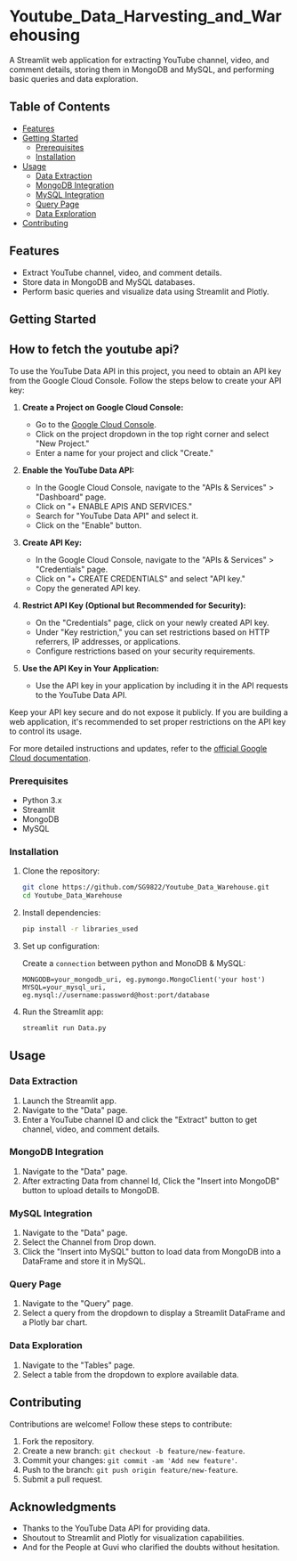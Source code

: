 # Youtube_Data_Harvesting_and_Warehousing
A Streamlit web application for extracting YouTube channel, video, and comment details, storing them in MongoDB and MySQL, and performing basic queries and data exploration.

## Table of Contents
- [Features](#features)
- [Getting Started](#getting-started)
  - [Prerequisites](#prerequisites)
  - [Installation](#installation)
- [Usage](#usage)
  - [Data Extraction](#data-extraction)
  - [MongoDB Integration](#mongodb-integration)
  - [MySQL Integration](#mysql-integration)
  - [Query Page](#query-page)
  - [Data Exploration](#data-exploration)
- [Contributing](#contributing)

## Features

- Extract YouTube channel, video, and comment details.
- Store data in MongoDB and MySQL databases.
- Perform basic queries and visualize data using Streamlit and Plotly.

## Getting Started
## How to fetch the youtube api?
To use the YouTube Data API in this project, you need to obtain an API key from the Google Cloud Console. Follow the steps below to create your API key:

1. **Create a Project on Google Cloud Console:**
   - Go to the [Google Cloud Console](https://console.cloud.google.com/).
   - Click on the project dropdown in the top right corner and select "New Project."
   - Enter a name for your project and click "Create."

2. **Enable the YouTube Data API:**
   - In the Google Cloud Console, navigate to the "APIs & Services" > "Dashboard" page.
   - Click on "+ ENABLE APIS AND SERVICES."
   - Search for "YouTube Data API" and select it.
   - Click on the "Enable" button.

3. **Create API Key:**
   - In the Google Cloud Console, navigate to the "APIs & Services" > "Credentials" page.
   - Click on "+ CREATE CREDENTIALS" and select "API key."
   - Copy the generated API key.

4. **Restrict API Key (Optional but Recommended for Security):**
   - On the "Credentials" page, click on your newly created API key.
   - Under "Key restriction," you can set restrictions based on HTTP referrers, IP addresses, or applications.
   - Configure restrictions based on your security requirements.

5. **Use the API Key in Your Application:**
   - Use the API key in your application by including it in the API requests to the YouTube Data API.

Keep your API key secure and do not expose it publicly. If you are building a web application, it's recommended to set proper restrictions on the API key to control its usage.

For more detailed instructions and updates, refer to the [official Google Cloud documentation](https://cloud.google.com/docs/authentication/api-keys).

### Prerequisites

- Python 3.x
- Streamlit
- MongoDB
- MySQL

### Installation

1. Clone the repository:

    ```bash
    git clone https://github.com/SG9822/Youtube_Data_Warehouse.git
    cd Youtube_Data_Warehouse
    ```

2. Install dependencies:

    ```bash
    pip install -r libraries_used
    
    ```

3. Set up configuration:

    Create a ``connection`` between python and MonoDB & MySQL:

    ```env
    MONGODB=your_mongodb_uri, eg.pymongo.MongoClient('your host') 
    MYSQL=your_mysql_uri, eg.mysql://username:password@host:port/database
    ```

4. Run the Streamlit app:

    ```bash
    streamlit run Data.py
    ```

## Usage

### Data Extraction

1. Launch the Streamlit app.
2. Navigate to the "Data" page.
3. Enter a YouTube channel ID and click the "Extract" button to get channel, video, and comment details.

### MongoDB Integration

1. Navigate to the "Data" page.
2. After extracting Data from channel Id, Click the "Insert into MongoDB" button to upload details to MongoDB.

### MySQL Integration

1. Navigate to the "Data" page.
2. Select the Channel from Drop down.
3. Click the "Insert into MySQL" button to load data from MongoDB into a DataFrame and store it in MySQL.

### Query Page

1. Navigate to the "Query" page.
2. Select a query from the dropdown to display a Streamlit DataFrame and a Plotly bar chart.

### Data Exploration

1. Navigate to the "Tables" page.
2. Select a table from the dropdown to explore available data.

## Contributing

Contributions are welcome! Follow these steps to contribute:

1. Fork the repository.
2. Create a new branch: `git checkout -b feature/new-feature`.
3. Commit your changes: `git commit -am 'Add new feature'`.
4. Push to the branch: `git push origin feature/new-feature`.
5. Submit a pull request.

## Acknowledgments

- Thanks to the YouTube Data API for providing data.
- Shoutout to Streamlit and Plotly for visualization capabilities.
- And for the People at Guvi who clarified the doubts without hesitation.


